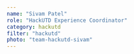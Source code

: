 ```yaml
---
name: "Sivam Patel"
role: "HackUTD Experience Coordinator"
category: hackutd
filter: "hackutd"
photo: "team-hackutd-sivam"
---
```

